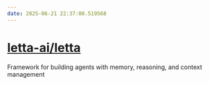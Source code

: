 ```yaml
---
date: 2025-06-21 22:37:00.519568
---
```


# [letta-ai/letta](https://github.com/letta-ai/letta)

Framework for building agents with memory, reasoning, and context management